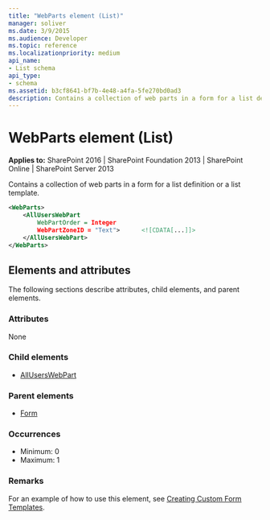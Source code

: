 ```yaml
---
title: "WebParts element (List)"
manager: soliver
ms.date: 3/9/2015
ms.audience: Developer
ms.topic: reference
ms.localizationpriority: medium
api_name:
- List schema
api_type:
- schema
ms.assetid: b3cf8641-bf7b-4e48-a4fa-5fe270bd0ad3
description: Contains a collection of web parts in a form for a list definition or a list template.
---
```


# WebParts element (List)

**Applies to:** SharePoint 2016 | SharePoint Foundation 2013 | SharePoint Online | SharePoint Server 2013

Contains a collection of web parts in a form for a list definition or a list template.

```XML
<WebParts>
    <AllUsersWebPart
        WebPartOrder = Integer
        WebPartZoneID = "Text">      <![CDATA[...]]>
    </AllUsersWebPart>
</WebParts>
```

## Elements and attributes

The following sections describe attributes, child elements, and parent elements.

### Attributes

None

### Child elements

- [AllUsersWebPart](alluserswebpart-element-list.md)

### Parent elements

- [Form](form-element-list.md)

### Occurrences

- Minimum: 0
- Maximum: 1

### Remarks

For an example of how to use this element, see [Creating Custom Form Templates](https://msdn.microsoft.com/library/b77ec86e-9568-4325-b949-13ee2fdcaabf%28Office.15%29.aspx).
